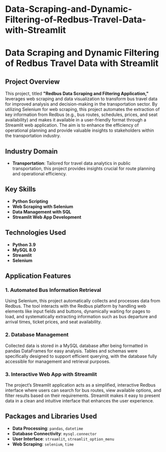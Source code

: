 # Data-Scraping-and-Dynamic-Filtering-of-Redbus-Travel-Data-with-Streamlit

# **Data Scraping and Dynamic Filtering of Redbus Travel Data with Streamlit**

## **Project Overview**
This project, titled **"Redbus Data Scraping and Filtering Application,"** leverages web scraping and data visualization to transform bus travel data for improved analysis and decision-making in the transportation sector. By utilizing Selenium for web scraping, this project automates the extraction of key information from Redbus (e.g., bus routes, schedules, prices, and seat availability) and makes it available in a user-friendly format through a Streamlit web application. The aim is to enhance the efficiency of operational planning and provide valuable insights to stakeholders within the transportation industry.

## **Industry Domain**
- **Transportation**: Tailored for travel data analytics in public transportation, this project provides insights crucial for route planning and operational efficiency.

## **Key Skills**
- **Python Scripting**
- **Web Scraping with Selenium**
- **Data Management with SQL**
- **Streamlit Web App Development**

## **Technologies Used**
- **Python 3.9**
- **MySQL 8.0**
- **Streamlit**
- **Selenium**

## **Application Features**

### **1. Automated Bus Information Retrieval**
Using Selenium, this project automatically collects and processes data from Redbus. The tool interacts with the Redbus platform by handling web elements like input fields and buttons, dynamically waiting for pages to load, and systematically extracting information such as bus departure and arrival times, ticket prices, and seat availability.

### **2. Database Management**
Collected data is stored in a MySQL database after being formatted in pandas DataFrames for easy analysis. Tables and schemas were specifically designed to support efficient querying, with the database fully accessible for management and retrieval purposes.

### **3. Interactive Web App with Streamlit**
The project’s Streamlit application acts as a simplified, interactive Redbus interface where users can search for bus routes, view available options, and filter results based on their requirements. Streamlit makes it easy to present data in a clean and intuitive interface that enhances the user experience.

## **Packages and Libraries Used**
- **Data Processing**: `pandas`, `datetime`
- **Database Connectivity**: `mysql.connector`
- **User Interface**: `streamlit`, `streamlit_option_menu`
- **Web Scraping**: `selenium`, `time`







 
     

                                
    
